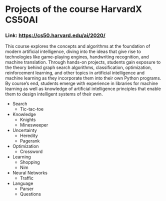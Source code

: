 # Projects of the course HarvardX CS50AI

### Link: https://cs50.harvard.edu/ai/2020/

This course explores the concepts and algorithms at the foundation of modern artificial intelligence, diving into the ideas that give rise to technologies like game-playing engines, handwriting recognition, and machine translation. Through hands-on projects, students gain exposure to the theory behind graph search algorithms, classification, optimization, reinforcement learning, and other topics in artificial intelligence and machine learning as they incorporate them into their own Python programs. By course’s end, students emerge with experience in libraries for machine learning as well as knowledge of artificial intelligence principles that enable them to design intelligent systems of their own.

- Search
  - Tic-tac-toe
- Knowledge
  - Knights
  - Minesweeper
- Uncertainty
  - Heredity
  - Pagerank
- Optimization
  - Crossword
- Learning
  - Shopping
  - Nim 
- Neural Networks
  - Traffic  
- Language
  - Parser
  - Questions
